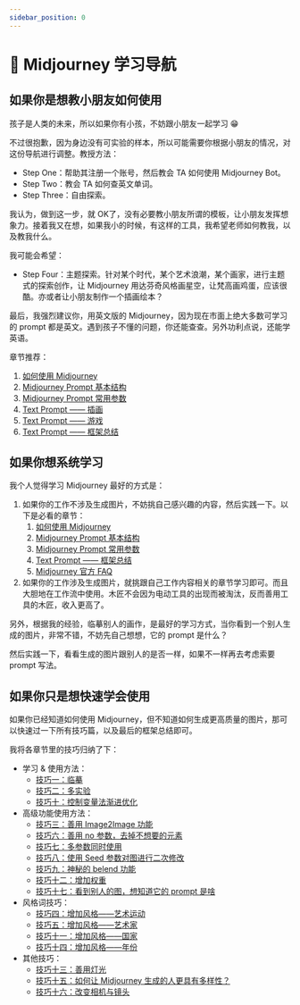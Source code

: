 ```yaml
---
sidebar_position: 0
---
```


# 🧭 Midjourney 学习导航


## 如果你是想教小朋友如何使用

孩子是人类的未来，所以如果你有小孩，不妨跟小朋友一起学习 😁

不过很抱歉，因为身边没有可实验的样本，所以可能需要你根据小朋友的情况，对这份导航进行调整。教授方法：

- Step One：帮助其注册一个账号，然后教会 TA 如何使用 Midjourney Bot。
- Step Two：教会 TA 如何查英文单词。
- Step Three：自由探索。

我认为，做到这一步，就 OK了，没有必要教小朋友所谓的模板，让小朋友发挥想象力。接着我又在想，如果我小的时候，有这样的工具，我希望老师如何教我，以及教我什么。

我可能会希望：

- Step Four：主题探索。针对某个时代，某个艺术浪潮，某个画家，进行主题式的探索创作，让 Midjourney 用达芬奇风格画星空，让梵高画鸡蛋，应该很酷。亦或者让小朋友制作一个插画绘本？

最后，我强烈建议你，用英文版的 Midjourney，因为现在市面上绝大多数可学习的 prompt 都是英文。遇到孩子不懂的问题，你还能查查。另外功利点说，还能学英语。

章节推荐：

1. [如何使用 Midjourney](midjourney/mj-tutorial-basics/how-to-use-midjourney)
2. [Midjourney Prompt 基本结构](midjourney/mj-tutorial-basics/midjourney-basics-prompt)
3. [Midjourney Prompt 常用参数](midjourney/mj-tutorial-basics/midjourney-common-parameters)
4. [Text Prompt —— 插画](midjourney/mj-tutorial-text-prompt/scenario-4-illustrations)
5. [Text Prompt —— 游戏](midjourney/mj-tutorial-text-prompt/scenario-6-game)
6. [Text Prompt —— 框架总结](midjourney/mj-tutorial-text-prompt/framework-summary)

## 如果你想系统学习

我个人觉得学习 Midjourney 最好的方式是：

1. 如果你的工作不涉及生成图片，不妨挑自己感兴趣的内容，然后实践一下。以下是必看的章节：
   1. [如何使用 Midjourney](midjourney/mj-tutorial-basics/how-to-use-midjourney)
   2. [Midjourney Prompt 基本结构](midjourney/mj-tutorial-basics/midjourney-basics-prompt)
   3. [Midjourney Prompt 常用参数](midjourney/mj-tutorial-basics/midjourney-common-parameters)
   4. [Text Prompt —— 框架总结](midjourney/mj-tutorial-text-prompt/framework-summary)
   5. [Midjourney 官方 FAQ](midjourney/mj-tutorial-extras/midjourney-official-faq)
2. 如果你的工作涉及生成图片，就挑跟自己工作内容相关的章节学习即可。而且大胆地在工作流中使用。木匠不会因为电动工具的出现而被淘汰，反而善用工具的木匠，收入更高了。

另外，根据我的经验，临摹别人的画作，是最好的学习方式，当你看到一个别人生成的图片，非常不错，不妨先自己想想，它的 prompt 是什么？

然后实践一下，看看生成的图片跟别人的是否一样，如果不一样再去考虑索要 prompt 写法。

## 如果你只是想快速学会使用

如果你已经知道如何使用 Midjourney，但不知道如何生成更高质量的图片，那可以快速过一下所有技巧篇，以及最后的框架总结即可。

我将各章节里的技巧归纳了下：

- 学习 & 使用方法：
   - [技巧一：临摹](midjourney/mj-tutorial-tips/tips-1-imitation)
   - [技巧二：多实验](midjourney/mj-tutorial-tips/tips-2-experiment)
   - [技巧十：控制变量法渐进优化](midjourney/mj-tutorial-tips/tips-10-control-variables-method)
- 高级功能使用方法：
   - [技巧三：善用 Image2Image 功能](midjourney/mj-tutorial-tips/tips-3-img2img)
   - [技巧六：善用 no 参数，去掉不想要的元素](midjourney/mj-tutorial-tips/tips-6-no-parameter)
   - [技巧七：多参数同时使用](midjourney/mj-tutorial-tips/tips-7-multi-parameters)
   - [技巧八：使用 Seed 参数对图进行二次修改](midjourney/mj-tutorial-tips/tips-8-seed-parameter)
   - [技巧九：神秘的 belend 功能](midjourney/mj-tutorial-tips/tips-9-blend)
   - [技巧十二：增加权重](midjourney/mj-tutorial-tips/tips-12-increase-weight)
   - [技巧十七：看到别人的图，想知道它的 prompt 是啥](midjourney/mj-tutorial-tips/tips-17-describe)
- 风格词技巧：
   - [技巧四：增加风格——艺术运动](midjourney/mj-tutorial-tips/tips-4-art-movement)
   - [技巧五：增加风格——艺术家](midjourney/mj-tutorial-tips/tips-5-artist)
   - [技巧十一：增加风格——国家](midjourney/mj-tutorial-tips/tips-11-country)
   - [技巧十四：增加风格——年份](midjourney/mj-tutorial-tips/tips-14-year)
- 其他技巧：
   - [技巧十三：善用灯光](midjourney/mj-tutorial-tips/tips-13-lighting)
   - [技巧十五：如何让 Midjourney 生成的人更具有多样性？](midjourney/mj-tutorial-tips/tips-15-human-diversity)
   - [技巧十六：改变相机与镜头](midjourney/mj-tutorial-tips/tips-16-camera-lens)

